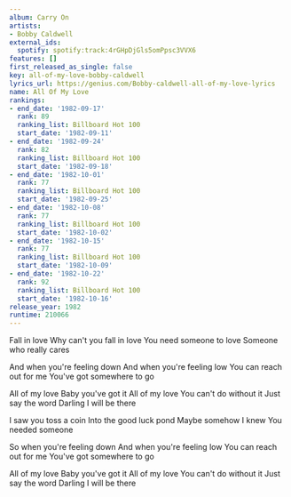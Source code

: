 ```yaml
---
album: Carry On
artists:
- Bobby Caldwell
external_ids:
  spotify: spotify:track:4rGHpDjGls5omPpsc3VVX6
features: []
first_released_as_single: false
key: all-of-my-love-bobby-caldwell
lyrics_url: https://genius.com/Bobby-caldwell-all-of-my-love-lyrics
name: All Of My Love
rankings:
- end_date: '1982-09-17'
  rank: 89
  ranking_list: Billboard Hot 100
  start_date: '1982-09-11'
- end_date: '1982-09-24'
  rank: 82
  ranking_list: Billboard Hot 100
  start_date: '1982-09-18'
- end_date: '1982-10-01'
  rank: 77
  ranking_list: Billboard Hot 100
  start_date: '1982-09-25'
- end_date: '1982-10-08'
  rank: 77
  ranking_list: Billboard Hot 100
  start_date: '1982-10-02'
- end_date: '1982-10-15'
  rank: 77
  ranking_list: Billboard Hot 100
  start_date: '1982-10-09'
- end_date: '1982-10-22'
  rank: 92
  ranking_list: Billboard Hot 100
  start_date: '1982-10-16'
release_year: 1982
runtime: 210066
---
```

Fall in love
Why can't you fall in love
You need someone to love
Someone who really cares

And when you're feeling down
And when you're feeling low
You can reach out for me
You've got somewhere to go

All of my love
Baby you've got it
All of my love
You can't do without it
Just say the word
Darling I will be there

I saw you toss a coin
Into the good luck pond
Maybe somehow I knew
You needed someone

So when you're feeling down
And when you're feeling low
You can reach out for me
You've got somewhere to go

All of my love
Baby you've got it
All of my love
You can't do without it
Just say the word
Darling I will be there
